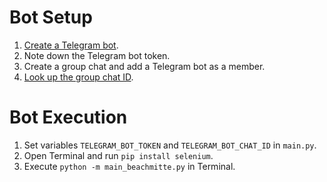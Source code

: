 # Bot Setup
1. [Create a Telegram bot](https://core.telegram.org/bots#3-how-do-i-create-a-bot).
2. Note down the Telegram bot token.
3. Create a group chat and add a Telegram bot as a member.
4. [Look up the group chat ID](https://stackoverflow.com/questions/32423837/telegram-bot-how-to-get-a-group-chat-id).

# Bot Execution
1. Set variables `TELEGRAM_BOT_TOKEN` and `TELEGRAM_BOT_CHAT_ID` in `main.py`.
2. Open Terminal and run `pip install selenium`.
3. Execute `python -m main_beachmitte.py` in Terminal.

